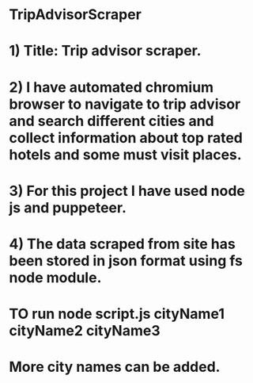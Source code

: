 # TripAdvisorScraper
# 1) Title: Trip advisor scraper.
# 2) I have automated chromium browser to navigate to trip advisor  and search different cities and collect information about top rated hotels and some must visit places. 
# 3) For this project I have used node js and puppeteer.
# 4) The data scraped from site has been stored in json format using fs node module. 

# TO run  node script.js cityName1 cityName2 cityName3
# More city names can be added.
